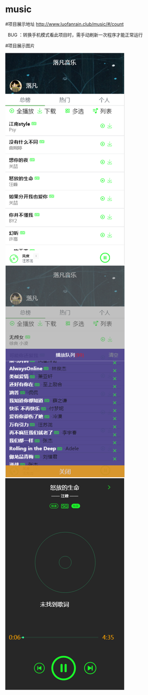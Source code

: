 # music
 #项目展示地址
   http://www.luofanrain.club/music/#/count
   
   BUG ：转换手机模式看此项目时，需手动刷新一次程序才能正常运行
   
	 
 #项目展示图片	
 
![image](https://github.com/luofanrain/vue-music/blob/master/demo/index.png)
![image](https://github.com/luofanrain/vue-music/blob/master/demo/playlist.png)
![image](https://github.com/luofanrain/vue-music/blob/master/demo/single-sing.png)
